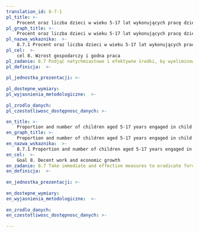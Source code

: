 ```yaml
---
translation_id: 8-7-1
pl_title: >-
    Procent oraz liczba dzieci w wieku 5-17 lat wykonujących pracę dzieci, według płci i wieku
pl_graph_title: >-
    Procent oraz liczba dzieci w wieku 5-17 lat wykonujących pracę dzieci, według płci i wieku
pl_nazwa_wskaznika:  >-
    8.7.1 Procent oraz liczba dzieci w wieku 5-17 lat wykonujących pracę dzieci, według płci i wieku
pl_cel:  >-
    cel 8. Wzrost gospodarczy i godna praca
pl_zadanie: 8.7 Podjąć natychmiastowe i efektywne środki, by wyeliminować przymusową pracę, współczesne formy niewolnictwa i handel ludźmi  zakazać i wyeliminować najgorsze formy pracy dzieci, w tym rekrutację i wykorzystywanie dzieci-żołnierzy. Do 2025 roku wyeliminować pracę dzieci we wszystkich jej formach
pl_definicja:  >-
    
pl_jednostka_prezentacji: >-
    
pl_dostepne_wymiary: 
pl_wyjasnienia_metodologiczne:  >-
    
pl_zrodlo_danych: 
pl_czestotliwosc_dostępnosc_danych: >-

en_title: >-
    Proportion and number of children aged 5-17 years engaged in child labour, by sex and age
en_graph_title: >-
    Proportion and number of children aged 5-17 years engaged in child labour, by sex and age
en_nazwa_wskaznika:  >-
    8.7.1 Proportion and number of children aged 5-17 years engaged in child labour, by sex and age
en_cel:  >-
    Goal 8. Decent work and economic growth
en_zadanie: 8.7 Take immediate and effective measures to eradicate forced labour, end modern slavery and human trafficking and secure the prohibition and elimination of the worst forms of child labour, including recruitment and use of child soldiers, and by 2025 end child labour in all its forms
en_definicja:  >-
    
en_jednostka_prezentacji: >-
    
en_dostepne_wymiary: 
en_wyjasnienia_metodologiczne:  >-
    
en_zrodlo_danych: 
en_czestotliwosc_dostępnosc_danych: >-
    
---
```

